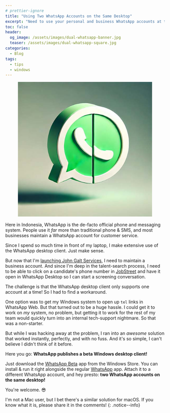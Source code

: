 ```yaml
---
# prettier-ignore
title: "Using Two WhatsApp Accounts on the Same Desktop"
excerpt: "Need to use your personal and business WhatsApp accounts at the same time on the same desktop? Here's how!"
toc: false
header:
  og_image: /assets/images/dual-whatsapp-banner.jpg
  teaser: /assets/images/dual-whatsapp-square.jpg
categories:
  - Blog
tags:
  - tips
  - windows
---
```


<figure class="align-left drop-image">
    <img src="/assets/images/dual-whatsapp-square.jpg">
</figure>

Here in Indonesia, WhatsApp is the de-facto official phone and messaging system. People use it _far_ more than traditional phone & SMS, and most businesses maintain a WhatsApp account for customer service.

Since I spend so much time in front of my laptop, I make extensive use of the WhatsApp desktop client. Just make sense.

But now that I'm [launching John Galt Services](/betting-on-bali-my-journey-into-the-offshoring-business), I need to maintain a business account. And since I'm deep in the talent-search process, I need to be able to click on a candidate's phone number in [JobStreet](https://id.jobstreet.com/) and have it open in WhatsApp Desktop so I can start a screening conversation.

The challenge is that the WhatsApp desktop client only supports one account at a time! So I had to find a workaround.

One option was to get my Windows system to open up `tel` links in WhatsApp Web. But that turned out to be a huge hassle. I could get it to work on _my_ system, no problem, but getting it to work for the rest of my team would quickly turn into an internal tech-support nightmare. So that was a non-starter.

But while I was hacking away at the problem, I ran into an _awesome_ solution that worked instantly, perfectly, and with no fuss. And it's so simple, I can't believe I didn't think of it before.

Here you go: **WhatsApp publishes a beta Windows desktop client!**

Just download the [WhatsApp Beta](https://apps.microsoft.com/detail/9nbdxk71nk08) app from the Windows Store. You can install & run it right alongside the regular [WhatsApp](https://apps.microsoft.com/detail/9nksqgp7f2nh) app. Attach it to a different WhatsApp account, and hey presto: **two WhatsApp accounts on the same desktop!**

You're welcome. 😎

I'm not a Mac user, but I bet there's a similar solution for macOS. If you know what it is, please share it in the comments!
{: .notice--info}
